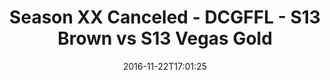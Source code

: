 ---
title: Season XX Canceled - DCGFFL - S13 Brown vs S13 Vegas Gold
teams-score:
- team: _teams/s13-brown.md
  score:
- team: _teams/s13-vegas.md
  score: 18
mvp: B. Cammas (Brown); A. Ross (Vegas)
game-ball: T. Tullius & B. Allen (Brown); M. Stroman (Vegas)
sportsperson: ''
season: 13
week: 9
date: '2016-11-22T17:01:25'
pageid: season-13-semifinals-super-bowl-november-20-2016-4812-vs-4829
---